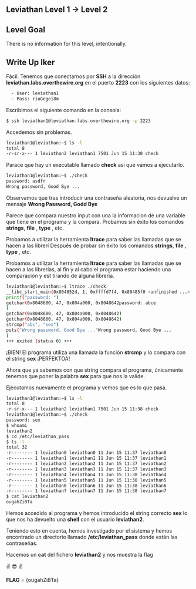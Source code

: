 ## Leviathan Level 1 → Level 2

## Level Goal

There is no information for this level, intentionally.

## Write Up Iker 

Fácil. Tenemos que conectarnos por **SSH** a la dirección **leviathan.labs.overthewire.org** en el puerto **2223** con los siguientes datos:

```bash
  - User: leviathan1
  - Pass: rioGegei8m
```

Escribimos el siguiente comando en la consola:
  
```bash 
$ ssh leviathan1@leviathan.labs.overthewire.org -p 2223
```

Accedemos sin problemas.

```bash
leviathan1@leviathan:~$ ls -l
total 8
-r-sr-x--- 1 leviathan2 leviathan1 7501 Jun 15 11:38 check
```

Parace que hay un executable llamado **check** así que vamos a ejecutarlo.

```bash
leviathan1@leviathan:~$ ./check
password: asdfr
Wrong password, Good Bye ...
```

Observamos que tras introducir una contraseña aleatoria, nos devuelve un mensaje **Wrong Password, Godd Bye**

Parece que compara nuestro input con una la informacion de una variable que tiene en el programa y la compara. 
Probamos sin éxito los comandos **strings**, **file** , **type** , etc. 

Probamos a utilizar la herramienta **ltrace** para saber las llamadas que se hacen a las librerí
Después de probar sin éxito los comandos **strings**, **file** , **type** , etc. 

Probamos a utilizar la herramienta **ltrace** para saber las llamadas que se hacen a las librerías, al fin y al cabo el programa estar haciendo una comparación y est tirando de alguna librería.

```bash
leviathan1@leviathan:~$ ltrace ./check
__libc_start_main(0x804852d, 1, 0xffffd7f4, 0x80485f0 <unfinished ...>
printf("password: ")                                                                                                          = 10
getchar(0x8048680, 47, 0x804a000, 0x8048642password: abce
)                                                                                  = 97
getchar(0x8048680, 47, 0x804a000, 0x8048642)                                                                                  = 98
getchar(0x8048680, 47, 0x804a000, 0x8048642)                                                                                  = 99
strcmp("abc", "sex")                                                                                                          = -1
puts("Wrong password, Good Bye ..."Wrong password, Good Bye ...
)                                                                                          = 29
+++ exited (status 0) +++
```
¡BIEN! El programa utiliza una llamada la función **strcmp** y lo compara con el string **sex** ¡PERFEKTOA!

Ahora que ya sabemos con que string compara el programa, únicamente tenemos que poner la palabra **sex** para que nos la valide.

Ejecutamos nuevamente el programa y vemos que es lo que pasa.

```bash
leviathan1@leviathan:~$ ls -l
total 8
-r-sr-x--- 1 leviathan2 leviathan1 7501 Jun 15 11:38 check
leviathan1@leviathan:~$ ./check
password: sex
$ whoami
leviathan2
$ cd /etc/leviathan_pass
$ ls -l
total 32
-r-------- 1 leviathan0 leviathan0 11 Jun 15 11:37 leviathan0
-r-------- 1 leviathan1 leviathan1 11 Jun 15 11:37 leviathan1
-r-------- 1 leviathan2 leviathan2 11 Jun 15 11:37 leviathan2
-r-------- 1 leviathan3 leviathan3 11 Jun 15 11:37 leviathan3
-r-------- 1 leviathan4 leviathan4 11 Jun 15 11:38 leviathan4
-r-------- 1 leviathan5 leviathan5 11 Jun 15 11:38 leviathan5
-r-------- 1 leviathan6 leviathan6 11 Jun 15 11:38 leviathan6
-r-------- 1 leviathan7 leviathan7 11 Jun 15 11:38 leviathan7
$ cat leviathan2
ougahZi8Ta
```
Hemos accedido al programa y hemos introducido el string correcto **sex** lo que nos ha devuelto una **shell** con el usuario **leviathan2**.

Teniendo esto en cuenta, hemos investigado por el sistema y hemos encontrado un directorio llamado **/etc/leviathan_pass** donde están las contraseñas.

Hacemos un **cat** del fichero **leviathan2** y nos muestra la flag 

:v: :sunglasses: :v:

**FLAG** = {ougahZi8Ta} 
